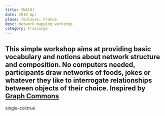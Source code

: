 ```yaml
---
title: SNA101
date: 2010 Apr
place: Toulouse, France
desc: Network mapping workshop 
category: trainings
---
```


This simple workshop aims at providing basic vocabulary and notions about network structure and composition. No computers needed, participants draw networks of foods, jokes or whatever they like to interrogate relationships between objects of their choice. Inspired by [Graph Commons](http://graphcommons.org/)
-
single-col:true
